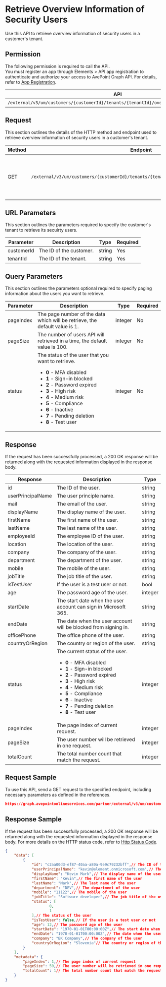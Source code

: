 # Retrieve Overview Information of Security Users

Use this API to retrieve overview information of security users in a customer's tenant. 

 ## Permission

The following permission is required to call the API.  
You must register an app through Elements > API app registration to authenticate and authorize your access to AvePoint Graph API. For details, refer to [App Registration](https://cdn.avepoint.com/assets/apelements-webhelp/avepoint-elements-for-partners/index.htm#!Documents/appregistration.htm).

| API | Permission  |
|-----------|--------|
| `/external/v3/um/customers/{customerId}/tenants/{tenantId}/overview/security/users/batch`|elements.um.user.read.all|  

## Request

This section outlines the details of the HTTP method and endpoint used to retrieve overview information of security users in a customer's tenant.

| Method | Endpoint | Description |
|-----------|--------|------------|
| GET | `/external/v3/um/customers/{customerId}/tenants/{tenantId}/overview/security/users/batch` | Retrieves overview information of security users of a customer's tenant.|
 
## URL Parameters

This section outlines the parameters required to specify the customer's tenant to retrieve its secuirty users.

| Parameter | Description | Type | Required |
| --- | --- | --- | --- |
| customerId | The ID of the customer. | string | Yes |
| tenantId | The ID of the tenant. | string | Yes |

## Query Parameters

This section outlines the parameters optional required to specify paging information about the users you want to retrieve.

| Parameter | Description | Type | Required |
| --- | --- | --- | --- |
| pageIndex | The page number of the data which will be retrieve, the default value is 1. | integer | No |
| pageSize | The number of users API will retrieved in a time, the default value is 100. | integer | No |
| status | The status of the user that you want to retrieve. <ul><li>**0** - MFA disabled</li><li>**1** - Sign-in blocked</li><li>**2** - Password expired</li><li>**3** - High risk</li><li>**4** - Medium risk</li><li>**5** - Compliance</li><li>**6** - Inactive</li><li>**7** - Pending deletion</li><li>**8** - Test user</li></ul> | integer  | No |

## Response

If the request has been successfully processed, a 200 OK response will be returned along with the requested information displayed in the response body.
 
| Response | Description | Type |
| --- | --- | --- |
| id | The ID of the user. | string |
| userPrincipalName | The user principle name. | string |
| mail | The email of the user. | string |
| displayName | The display name of the user. | string |
| firstName | The first name of the user. | string |
| lastName | The last name of the user. | string |
| employeeId | The employee ID of the user. | string |
| location | The location of the user. | string |
| company | The company of the user. | string |
| department | The department of the user. | string |
| mobile | The mobile of the user. | string |
| jobTitle | The job title of the user. | string |
| isTestUser | If the user is a test user or not. | bool |
| age | The password age of the user. | integer |
| startDate | The start date when the user account can sign in Microsoft 365. | string |
| endDate | The date when the user account will be blocked from signing in. | string |
| officePhone | The office phone of the user. | string |
| countryOrRegion | The country or region of the user. | string |
| status | The current status of the user. <ul><li>**0** - MFA disabled</li><li>**1** - Sign-in blocked</li><li>**2** - Password expired</li><li>**3** - High risk</li><li>**4** - Medium risk</li><li>**5** - Compliance</li><li>**6** - Inactive</li><li>**7** - Pending deletion</li><li>**8** - Test user</li></ul> | integer |
| pageIndex | The page index of current request. | integer |
| pageSize | The user number will be retrieved in one request. | integer |
| totalCount | The total number count that match the request. | integer |

## Request Sample
To use this API, send a GET request to the specified endpoint, including necessary parameters as defined in the references.
```json
https://graph.avepointonlineservices.com/partner/external/v3/um/customers/966f35cc-61f4-4070-819c-25cdbcf82a07/tenants/0c7715b3-bc2f-4c4c-a8a0-f3634dcfacec/overview/security/users/batch
```
 
## Response Sample
If the request has been successfully processed, a 200 OK response will be returned along with the requested information displayed in the response body.
For more details on the HTTP status code, refer to [Http Status Code](https://learn.avepoint.com/docs/Use-AvePoint-Graph-API.html#http-status-code).
```json
{
    "data": [
        {
            "id": "c2aa00d3-ef87-40aa-a80a-9e9c79232bff",// The ID of the user
            "userPrincipalName": "kevin@element.onmicrosoft.com",// The user principle name
            "displayName": "Kevin Mark",// The display name of the user
            "firstName": "Kevin",// The first name of the user
            "lastName": "Mark",// The last name of the user
            "department": "DEV",// The department of the user
            "mobile": "11122",// The mobile of the user
            "jobTitle": "Software developer",// The job title of the user
            "status": [
                    0, 
                    1
            ],// The status of the user
            "isTestUser": false,// If the user is a test user or not
            "age": 12,// The password age of the user
            "startDate": "1970-01-01T00:00:00Z",// The start date when the user account can sign in Microsoft 365
            "endDate": "1970-01-01T00:00:00Z",// The date when the user account will be blocked from signing in
            "company": "BK Company",// The company of the user
            "countryOrRegion": "Slovenia"// The country or region of the user
        }
    ],
    "metadata": {
        "pageIndex": 1,// The page index of current request
        "pageSize": 50,// The user number will be retrieved in one request
        "totalCount": 1// The total number count that match the request
    }
}
```